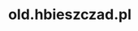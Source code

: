---
title: old.hbieszczad.pl
year: 2022
url: https://old.hbieszczad.pl
github: https://github.com/Brentlok/old.hbieszczad.pl
image: old.hbieszczad.pl
technologies: nextjs,ts,tailwind,docker
created-at: 2022-5
description: oldhbieszczad
---